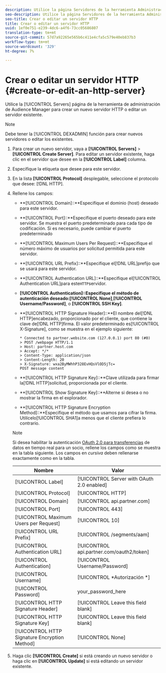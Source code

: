 ```yaml
---
description: Utilice la página Servidores de la herramienta Administración de Audience Manager para crear un nuevo servidor HTTP o editar un servidor existente.
seo-description: Utilice la página Servidores de la herramienta Administración de Audience Manager para crear un nuevo servidor HTTP o editar un servidor existente.
seo-title: Crear o editar un servidor HTTP
title: Crear o editar un servidor HTTP
uuid: 1ef0e751-e239-4dc6-a4f6-73cc05686807
translation-type: tm+mt
source-git-commit: 57d7a92265e565b6c411e4cfa5c579e40eb837b3
workflow-type: tm+mt
source-wordcount: '329'
ht-degree: 7%

---
```



# Crear o editar un servidor HTTP {#create-or-edit-an-http-server}

Utilice la [!UICONTROL Servers] página de la herramienta de administración de Audience Manager para crear un nuevo servidor HTTP o editar un servidor existente.

>[!NOTE]
>
>Debe tener la [!UICONTROL DEXADMIN] función para crear nuevos servidores o editar los existentes.

1. Para crear un nuevo servidor, vaya a **[!UICONTROL Servers]** > **[!UICONTROL Create Server]**. Para editar un servidor existente, haga clic en el servidor que desee en la **[!UICONTROL Label]** columna.
1. Especifique la etiqueta que desee para este servidor.
1. En la lista **[!UICONTROL Protocol]** desplegable, seleccione el protocolo que desee: [!DNL HTTP].
1. Rellene los campos:

   * **[!UICONTROL Domain]::**Especifique el dominio (host) deseado para este servidor.
   * **[!UICONTROL Port]::**Especifique el puerto deseado para este servidor. Se muestra el puerto predeterminado para cada tipo de codificación. Si es necesario, puede cambiar el puerto predeterminado
   * **[!UICONTROL Maximum Users Per Request]::**Especifique el número máximo de usuarios por solicitud permitida para este servidor.
   * **[!UICONTROL URL Prefix]::**Especifique el[!DNL URL]prefijo que se usará para este servidor.
   * **[!UICONTROL Authentication URL]::**Especifique el[!UICONTROL Authentication URL]para este`HTTP`servidor.
   * **[!UICONTROL Authentication]::**Especifique el método de autenticación deseado:**[!UICONTROL None]**,**[!UICONTROL Username/Password]**, o **[!UICONTROL SSH Key]**.
   * **[!UICONTROL HTTP Signature Header]::**El nombre del[!DNL HTTP]encabezado, proporcionado por el cliente, que contiene la clave de[!DNL HTTP]firma. El valor predeterminado es[!UICONTROL X-Signature], como se muestra en el ejemplo siguiente:

      ```
      * Connected to partner.website.com (127.0.0.1) port 80 (#0)
      > POST /webpage HTTP/1.1
      > Host: partner.host.com
      > Accept: */*
      > Content-Type: application/json
      > Content-Length: 20
      > X-Signature: wxa2ByMWhhP328EvHQsVlOD5jTc=
      POST message content
      ```

   * **[!UICONTROL HTTP Signature Key]::**Clave utilizada para firmar la[!DNL HTTP]solicitud, proporcionada por el cliente.
   * **[!UICONTROL Show Signature Key]::**Alterne si desea o no mostrar la firma en el explorador.
   * **[!UICONTROL HTTP Signature Encryption Method]::**Especifique el método que usamos para cifrar la firma. Utilícelo[!UICONTROL SHA1]a menos que el cliente prefiera lo contrario.

   >[!NOTE]
   >
   >Si desea habilitar la autenticación [OAuth 2.0 para transferencias](https://docs.adobe.com/help/en/audience-manager/user-guide/implemenation-integration-guides/receiving-audience-data/real-time-outbound-transfers/oauth-in-outbound-transfers.html) de datos en tiempo real para un socio, rellene los campos como se muestra en la tabla siguiente. Los campos en *cursiva* deben rellenarse exactamente como en la tabla.

   | Nombre  | Valor |
   |---|---|
   | [!UICONTROL Label] | [!UICONTROL Server with OAuth 2.0 enabled] |
   | [!UICONTROL Protocol] | [!UICONTROL HTTP] |
   | [!UICONTROL Domain] | [!UICONTROL api.partner.com] |
   | [!UICONTROL Port] | [!UICONTROL 443] |
   | [!UICONTROL Maximum Users per Request] | [!UICONTROL 10] |
   | [!UICONTROL URL Prefix] | [!UICONTROL /segments/aam] |
   | [!UICONTROL Authentication URL] | [!UICONTROL api.partner.com/oauth2/token] |
   | [!UICONTROL Authentication] | [!UICONTROL Username/Password] |
   | [!UICONTROL Username] | [!UICONTROL *Autorización *] |
   | [!UICONTROL Password] | your_password_here |
   | [!UICONTROL HTTP Signature Header] | [!UICONTROL Leave this field blank] |
   | [!UICONTROL HTTP Signature Key] | [!UICONTROL Leave this field blank] |
   | [!UICONTROL HTTP Signature Encryption Method] | [!UICONTROL None] |

1. Haga clic **[!UICONTROL Create]** si está creando un nuevo servidor o haga clic en **[!UICONTROL Update]** si está editando un servidor existente.